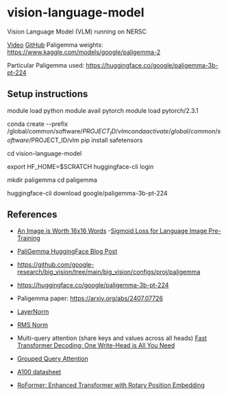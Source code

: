# vision-language-model
Vision Language Model (VLM) running on NERSC

[Video](https://www.youtube.com/watch?v=vAmKB7iPkWw&ab_channel=UmarJamil)
[GitHub](https://github.com/hkproj/pytorch-paligemma/tree/main)
Paligemma weights: https://www.kaggle.com/models/google/paligemma-2

Particular Paligemma used:
https://huggingface.co/google/paligemma-3b-pt-224

## Setup instructions

module load python
module avail pytorch
module load pytorch/2.3.1

conda create --prefix /global/common/software/$PROJECT_ID/vlm
conda activate /global/common/software/$PROJECT_ID/vlm
pip install safetensors


cd vision-language-model


export HF_HOME=$SCRATCH
huggingface-cli login  

mkdir paligemma
cd paligemma

huggingface-cli download google/paligemma-3b-pt-224

## References


- [An Image is Worth 16x16 Words](https://arxiv.org/abs/2010.11929)
-[Sigmoid Loss for Language Image Pre-Training](https://arxiv.org/abs/2303.15343)
- [PaliGemma HuggingFace Blog Post](https://huggingface.co/blog/paligemma)
- https://github.com/google-research/big_vision/tree/main/big_vision/configs/proj/paligemma
- https://huggingface.co/google/paligemma-3b-pt-224
- Paligemma paper: https://arxiv.org/abs/2407.07726

- [LayerNorm](https://arxiv.org/abs/1607.06450)
- [RMS Norm](https://arxiv.org/pdf/1910.07467)

- Multi-query attention (share keys and values across all heads) [Fast Transformer Decoding: One Write-Head is All You Need](https://arxiv.org/pdf/1911.02150)

- [Grouped Query Attention](https://arxiv.org/pdf/2305.13245)
- [A100 datasheet](https://www.nvidia.com/content/dam/en-zz/Solutions/Data-Center/a100/pdf/nvidia-a100-datasheet-us-nvidia-1758950-r4-web.pdf
)

- [RoFormer: Enhanced Transformer with Rotary Position Embedding](https://arxiv.org/abs/2104.09864)